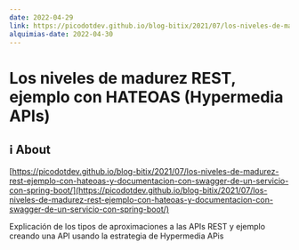 ```yaml
---
date: 2022-04-29
link: https://picodotdev.github.io/blog-bitix/2021/07/los-niveles-de-madurez-rest-ejemplo-con-hateoas-y-documentacion-con-swagger-de-un-servicio-con-spring-boot/
alquimias-date: 2022-04-30
---
```


# Los niveles de madurez REST, ejemplo con HATEOAS (Hypermedia APIs)

## ℹ️ About

[https://picodotdev.github.io/blog-bitix/2021/07/los-niveles-de-madurez-rest-ejemplo-con-hateoas-y-documentacion-con-swagger-de-un-servicio-con-spring-boot/](https://picodotdev.github.io/blog-bitix/2021/07/los-niveles-de-madurez-rest-ejemplo-con-hateoas-y-documentacion-con-swagger-de-un-servicio-con-spring-boot/)

Explicación de los tipos de aproximaciones a las APIs REST y ejemplo creando una API usando la estrategia de Hypermedia APis


